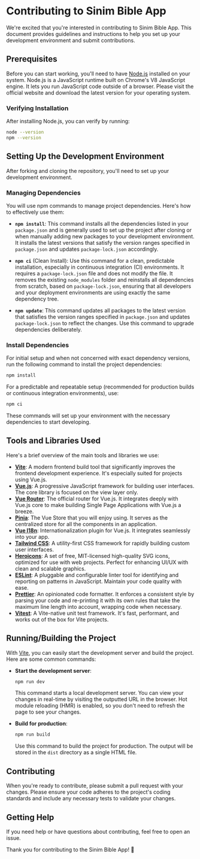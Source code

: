 # Contributing to Sinim Bible App

We're excited that you're interested in contributing to Sinim Bible App.
This document provides guidelines and instructions to help you set up your development environment and submit contributions.

## Prerequisites

Before you can start working, you'll need to have [Node.js](https://nodejs.org) installed on your system.
Node.js is a JavaScript runtime built on Chrome's V8 JavaScript engine. It lets you run JavaScript code outside of a browser.
Please visit the official website and download the latest version for your operating system.

### Verifying Installation

After installing Node.js, you can verify by running:

```bash
node --version
npm --version
```

## Setting Up the Development Environment

After forking and cloning the repository, you'll need to set up your development environment.

### Managing Dependencies

You will use npm commands to manage project dependencies. Here's how to effectively use them:

- **`npm install`**: This command installs all the dependencies listed in your `package.json` and is generally used to set up the project after cloning or when manually adding new packages to your development environment. It installs the latest versions that satisfy the version ranges specified in `package.json` and updates `package-lock.json` accordingly.

- **`npm ci`** (Clean Install): Use this command for a clean, predictable installation, especially in continuous integration (CI) environments. It requires a `package-lock.json` file and does not modify the file. It removes the existing `node_modules` folder and reinstalls all dependencies from scratch, based on `package-lock.json`, ensuring that all developers and your deployment environments are using exactly the same dependency tree.

- **`npm update`**: This command updates all packages to the latest version that satisfies the version ranges specified in `package.json` and updates `package-lock.json` to reflect the changes. Use this command to upgrade dependencies deliberately.

### Install Dependencies

For initial setup and when not concerned with exact dependency versions, run the following command to install the project dependencies:

```bash
npm install
```

For a predictable and repeatable setup (recommended for production builds or continuous integration environments), use:

```bash
npm ci
```

These commands will set up your environment with the necessary dependencies to start developing.

## Tools and Libraries Used

Here's a brief overview of the main tools and libraries we use:

- [**Vite**](https://vitejs.dev/guide/): A modern frontend build tool that significantly improves the frontend development experience. It's especially suited for projects using Vue.js.
- [**Vue.js**](https://vuejs.org/v2/guide/): A progressive JavaScript framework for building user interfaces. The core library is focused on the view layer only.
- [**Vue Router**](https://router.vuejs.org/): The official router for Vue.js. It integrates deeply with Vue.js core to make building Single Page Applications with Vue.js a breeze.
- [**Pinia**](https://pinia.vuejs.org/): The Vue Store that you will enjoy using. It serves as the centralized store for all the components in an application.
- [**Vue I18n**](https://vue-i18n.intlify.dev/): Internationalization plugin for Vue.js. It integrates seamlessly into your app.
- [**Tailwind CSS**](https://tailwindcss.com/docs): A utility-first CSS framework for rapidly building custom user interfaces.
- [**Heroicons**](https://heroicons.com/): A set of free, MIT-licensed high-quality SVG icons, optimized for use with web projects. Perfect for enhancing UI/UX with clean and scalable graphics.
- [**ESLint**](https://eslint.org/): A pluggable and configurable linter tool for identifying and reporting on patterns in JavaScript. Maintain your code quality with ease.
- [**Prettier**](https://prettier.io/): An opinionated code formatter. It enforces a consistent style by parsing your code and re-printing it with its own rules that take the maximum line length into account, wrapping code when necessary.
- [**Vitest**](https://vitest.dev/): A Vite-native unit test framework. It's fast, performant, and works out of the box for Vite projects.

## Running/Building the Project

With [Vite](https://vitejs.dev), you can easily start the development server and build the project.
Here are some common commands:

- **Start the development server**:

  ```bash
  npm run dev
  ```

  This command starts a local development server.
  You can view your changes in real-time by visiting the outputted URL in the browser.
  Hot module reloading (HMR) is enabled, so you don't need to refresh the page to see your changes.

- **Build for production**:

  ```bash
  npm run build
  ```

  Use this command to build the project for production.
  The output will be stored in the `dist` directory as a single HTML file.

## Contributing

When you're ready to contribute, please submit a pull request with your changes.
Please ensure your code adheres to the project's coding standards and include any necessary tests to validate your changes.

## Getting Help

If you need help or have questions about contributing, feel free to open an issue.

Thank you for contributing to the Sinim Bible App! 🎉

